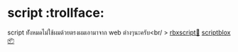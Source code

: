 # script :trollface:
script ทัังหมดไม่ใช้ผมด้วยตรงผมเอามาจาก web ต่างๆนะครับ<br/ >
[rbxscript📗](https://rbxscript.com/) [scriptblox📦](https://scriptblox.com/)
